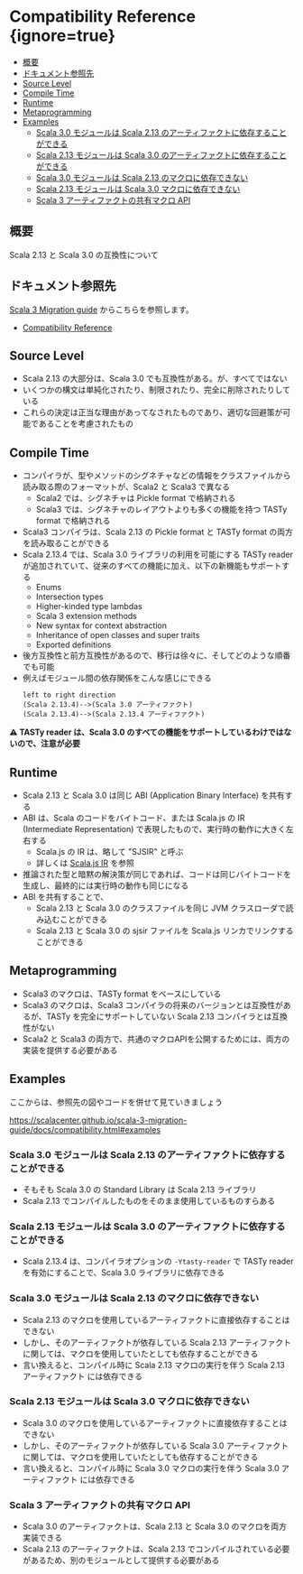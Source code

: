 # Compatibility Reference {ignore=true}

<!-- @import "[TOC]" {cmd="toc" depthFrom=1 depthTo=6 orderedList=false} -->

<!-- code_chunk_output -->

- [概要](#概要)
- [ドキュメント参照先](#ドキュメント参照先)
- [Source Level](#source-level)
- [Compile Time](#compile-time)
- [Runtime](#runtime)
- [Metaprogramming](#metaprogramming)
- [Examples](#examples)
  - [Scala 3.0 モジュールは Scala 2.13 のアーティファクトに依存することができる](#scala-30-モジュールは-scala-213-のアーティファクトに依存することができる)
  - [Scala 2.13 モジュールは Scala 3.0 のアーティファクトに依存することができる](#scala-213-モジュールは-scala-30-のアーティファクトに依存することができる)
  - [Scala 3.0 モジュールは Scala 2.13 のマクロに依存できない](#scala-30-モジュールは-scala-213-のマクロに依存できない)
  - [Scala 2.13 モジュールは Scala 3.0 マクロに依存できない](#scala-213-モジュールは-scala-30-マクロに依存できない)
  - [Scala 3 アーティファクトの共有マクロ API](#scala-3-アーティファクトの共有マクロ-api)

<!-- /code_chunk_output -->


## 概要

Scala 2.13 と Scala 3.0 の互換性について

## ドキュメント参照先

[Scala 3 Migration guide](https://scalacenter.github.io/scala-3-migration-guide/) からこちらを参照します。

- [Compatibility Reference](https://scalacenter.github.io/scala-3-migration-guide/docs/compatibility.html)


## Source Level

- Scala 2.13 の大部分は、Scala 3.0 でも互換性がある。が、すべてではない
- いくつかの構文は単純化されたり、制限されたり、完全に削除されたりしている
- これらの決定は正当な理由があってなされたものであり、適切な回避策が可能であることを考慮されたもの

## Compile Time

- コンパイラが、型やメソッドのシグネチャなどの情報をクラスファイルから読み取る際のフォーマットが、Scala2 と Scala3 で異なる
  - Scala2 では、シグネチャは Pickle format で格納される
  - Scala3 では、シグネチャのレイアウトよりも多くの機能を持つ TASTy format で格納される
- Scala3 コンパイラは、Scala 2.13 の Pickle format と TASTy format の両方を読み取ることができる
- Scala 2.13.4 では、Scala 3.0 ライブラリの利用を可能にする TASTy reader が追加されていて、従来のすべての機能に加え、以下の新機能もサポートする
  - Enums
  - Intersection types
  - Higher-kinded type lambdas
  - Scala 3 extension methods
  - New syntax for context abstraction
  - Inheritance of open classes and super traits
  - Exported definitions
- 後方互換性と前方互換性があるので、移行は徐々に、そしてどのような順番でも可能
- 例えばモジュール間の依存関係をこんな感じにできる
  ```plantuml
  left to right direction
  (Scala 2.13.4)-->(Scala 3.0 アーティファクト)
  (Scala 2.13.4)-->(Scala 2.13.4 アーティファクト)
  ```

**:warning: TASTy reader は、Scala 3.0 のすべての機能をサポートしているわけではないので、注意が必要**


## Runtime

- Scala 2.13 と Scala 3.0 は同じ ABI (Application Binary Interface) を共有する
- ABI は、Scala のコードをバイトコード、または Scala.js の IR (Intermediate Representation) で表現したもので、実行時の動作に大きく左右する
  - Scala.js の IR は、略して "SJSIR" と呼ぶ
  - 詳しくは [Scala.js IR](http://lampwww.epfl.ch/~doeraene/thesis/sjsir-semantics/) を参照
- 推論された型と暗黙の解決策が同じであれば、コードは同じバイトコードを生成し、最終的には実行時の動作も同じになる
- ABI を共有することで、
  - Scala 2.13 と Scala 3.0 のクラスファイルを同じ JVM クラスローダで読み込むことができる
  - Scala 2.13 と Scala 3.0 の sjsir ファイルを Scala.js リンカでリンクすることができる

## Metaprogramming

- Scala3 のマクロは、TASTy format をベースにしている
- Scala3 のマクロは、Scala3 コンパイラの将来のバージョンとは互換性があるが、TASTy を完全にサポートしていない Scala 2.13 コンパイラとは互換性がない
- Scala2 と Scala3 の両方で、共通のマクロAPIを公開するためには、両方の実装を提供する必要がある

## Examples

ここからは、参照先の図やコードを併せて見ていきましょう

https://scalacenter.github.io/scala-3-migration-guide/docs/compatibility.html#examples

### Scala 3.0 モジュールは Scala 2.13 のアーティファクトに依存することができる

- そもそも Scala 3.0 の Standard Library は Scala 2.13 ライブラリ
- Scala 2.13 でコンパイルしたものをそのまま使用しているものすらある

### Scala 2.13 モジュールは Scala 3.0 のアーティファクトに依存することができる

- Scala 2.13.4 は、コンパイラオプションの `-Ytasty-reader` で TASTy reader を有効にすることで、Scala 3.0 ライブラリに依存できる

### Scala 3.0 モジュールは Scala 2.13 のマクロに依存できない

- Scala 2.13 のマクロを使用しているアーティファクトに直接依存することはできない
- しかし、そのアーティファクトが依存している Scala 2.13 アーティファクトに関しては、マクロを使用していたとしても依存することができる
- 言い換えると、コンパイル時に Scala 2.13 マクロの実行を伴う Scala 2.13 アーティファクト には依存できる

### Scala 2.13 モジュールは Scala 3.0 マクロに依存できない

- Scala 3.0 のマクロを使用しているアーティファクトに直接依存することはできない
- しかし、そのアーティファクトが依存している Scala 3.0 アーティファクトに関しては、マクロを使用していたとしても依存することができる
- 言い換えると、コンパイル時に Scala 3.0 マクロの実行を伴う Scala 3.0 アーティファクト には依存できる

### Scala 3 アーティファクトの共有マクロ API

- Scala 3.0 のアーティファクトは、Scala 2.13 と Scala 3.0 のマクロを両方実装できる
- Scala 2.13 のアーティファクトは、Scala 2.13 でコンパイルされている必要があるため、別のモジュールとして提供する必要がある
